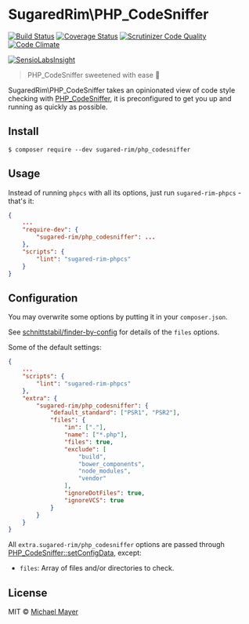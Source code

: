 # SugaredRim\PHP_CodeSniffer
[![Build Status](https://travis-ci.org/sugared-rim/php_codesniffer.svg?branch=master)](https://travis-ci.org/sugared-rim/php_codesniffer) [![Coverage Status](https://coveralls.io/repos/sugared-rim/php_codesniffer/badge.svg?branch=master&service=github)](https://coveralls.io/github/sugared-rim/php_codesniffer?branch=master) [![Scrutinizer Code Quality](https://scrutinizer-ci.com/g/sugared-rim/php_codesniffer/badges/quality-score.png?b=master)](https://scrutinizer-ci.com/g/sugared-rim/php_codesniffer/?branch=master) [![Code Climate](https://codeclimate.com/github/sugared-rim/php_codesniffer/badges/gpa.svg)](https://codeclimate.com/github/sugared-rim/php_codesniffer)

[![SensioLabsInsight](https://insight.sensiolabs.com/projects/7696dfd1-680f-4da6-addb-35b208e146f2/big.png)](https://insight.sensiolabs.com/projects/7696dfd1-680f-4da6-addb-35b208e146f2)

> PHP_CodeSniffer sweetened with ease :cherries:

SugaredRim\PHP_CodeSniffer takes an opinionated view of code style checking with [PHP_CodeSniffer](https://github.com/squizlabs/PHP_CodeSniffer), it is preconfigured to get you up and running as quickly as possible.

## Install

```
$ composer require --dev sugared-rim/php_codesniffer
```

## Usage

Instead of running `phpcs` with all its options, just run `sugared-rim-phpcs` - that's it:

```json
{
    ...
    "require-dev": {
        "sugared-rim/php_codesniffer": ...
    },
    "scripts": {
        "lint": "sugared-rim-phpcs"
    }
}
```

## Configuration

You may overwrite some options by putting it in your `composer.json`.

See [schnittstabil/finder-by-config](https://github.com/schnittstabil/finder-by-config) for details of the `files` options.

Some of the default settings:
```json
{
    ...
    "scripts": {
        "lint": "sugared-rim-phpcs"
    },
    "extra": {
        "sugared-rim/php_codesniffer": {
            "default_standard": ["PSR1", "PSR2"],
            "files": {
                "in": ["."],
                "name": ["*.php"],
                "files": true,
                "exclude": [
                    "build",
                    "bower_components",
                    "node_modules",
                    "vendor"
                ],
                "ignoreDotFiles": true,
                "ignoreVCS": true
            }
        }
    }
}
```

All `extra.sugared-rim/php_codesniffer` options are passed through [PHP_CodeSniffer::setConfigData](https://github.com/squizlabs/PHP_CodeSniffer/blob/2.6.0/CodeSniffer.php#L2353), except:

* `files`: Array of files and/or directories to check.


## License

MIT © [Michael Mayer](http://schnittstabil.de)

